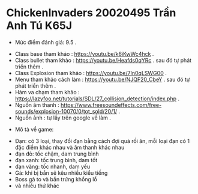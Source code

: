 # ChickenInvaders 20020495 Trần Anh Tú K65J
+ Mức điểm đánh giá: 9.5 .
- Class base tham khảo : https://youtu.be/k6iKwWc4hck .
- Class bullet tham khảo : https://youtu.be/Heafds0qYRc . sau đó tự phát triển thêm .
- Class Explosion tham khảo : https://youtu.be/7In0qLSWG00 . 
- Menu tham khảo cách làm : https://youtu.be/NJQF20_CbeY . sau đó tự phát triển thêm . 
- Hàm va chạm tham khảo : https://lazyfoo.net/tutorials/SDL/27_collision_detection/index.php . 
- Nguồn âm thanh : https://www.freesoundeffects.com/free-sounds/explosion-10070/0/tot_sold/20/1/ . 
- Nguồn ảnh : tự lấy trên google về làm .
+ Mô tả về game:
- Đạn: có 3 loại, thay đổi đạn bằng cách đợi quà rồi ăn, mỗi loại đạn có 1 đặc điểm khác nhau và âm thanh khác nhau
- đạn đỏ: tốc chậm, dam trung bình 
- đạn xanh: tốc trung bình, dam tốt
- đạn vàng: tốc nhanh, dam yếu
- Gà: khi bị bắn sẽ kêu nhiều kiểu tiếng
- Boss gà to và bắn trứng khổng lồ
- và nhiều thứ khác
